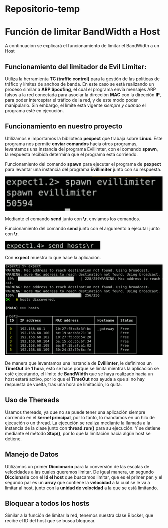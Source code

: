 # Repositorio-temp

#   Función de limitar BandWidth a Host

A continuación se explicará el funcionamiento de limitar el BandWidth a un Host

## Funcionamiento del limitador de Evil Limiter:

Utiliza la herramienta **TC (traffic control)** para la gestión de las políticas de tráfico y límites de anchos de banda. En este caso se está realizando un proceso similar a **ARP Spoofing**, el cual el programa envía mensajes ARP falsos a la red conectada para asociar la dirección **MAC** con la dirección **IP**, para poder interceptar el tráfico de la red, y de este modo poder manipularlo. Sin embargo, el límite está vigente  *siempre y cuando* el programa esté en ejecución. 

## Funcionamiento en nuestro proyecto

Utilizamos e importamos la biblioteca **pexpect** que trabaja sobre **Linux**. Este programa nos permite **enviar comandos** hacia otros programas, levantamos una instancia del programa Evillimter, con el comando **spawn**, la respuesta recibida determina que el programa está corriendo.

Funcionamiento del comando **spawn** para ejecutar el programa de **pexpect** para levantar una instancia del programa **Evillimiter** junto con su respuesta.

![Funcionamiento del comando **spawn** para ejecutar el programa de **pexpect** para levantar una instancia del programa **Evillimiter** junto con su respuesta.](https://github.com/GaboLara998/Repositorio-temp/blob/main/Imagenes/Expect1.2%20-%20Imgur.png)

Mediante el comando **send** junto con **\r**, enviamos los comandos.

Funcionamiento del comando **send** junto con el argumento a ejecutar junto con **\r**.

![Funcionamiento del comando send junto con el argumento a ejecutar junto con \r.](https://github.com/GaboLara998/Repositorio-temp/blob/main/Imagenes/expect%201.4%20-%20Imgur.png)


Con **expect** muestra lo que hace la aplicación.

![Funcionamiento del comando send junto con el argumento a ejecutar junto con \r.](https://github.com/GaboLara998/Repositorio-temp/blob/main/Imagenes/Expect1.5%20-%20Imgur.png)

 
De manera que levantamos una instancia de **Evillimter**, le definimos un **TimeOut** de **1 hora**, esto se hace porque se limita mientras la aplicación se esté ejecutando, el límite de **BandWidth** que se haya realizado hacia un host estará activo, por lo que el **TimeOut** nos ayuda a que si no hay respuesta de vuelta, tras una hora de limitación, lo quita. 


## Uso de Thereads

Usamos thereads, ya que no se puede tener una aplicación siempre corriendo en el **kernel principal**, por lo tanto, lo mandamos en un hilo de ejecución o un thread. La ejecución se realiza mediante la llamada a la instancia de la clase junto con **thread.run()** para su ejecución. Y se detiene mediante el método **Stop()**, por lo que la limitación hacia algún host se detiene. 


## Manejo de Datos

Utilizamos un primer **Diccionario** para la conversión de las escalas de velocidades a las cuales queremos limitar. De igual manera, un segundo **Diccionario** con el **Id el host** que buscamos limitar, que es el primer par, y el segundo par es un **array** que contiene la **velocidad** a la cual se le va a limitar al host,  junto con la **unidad de velocidad** a la que se está limitando.


## Bloquear a todos los hosts

Similar a la función de limitar la red, tenemos nuestra clase Blocker, que recibe el ID del host que se busca bloquear.

